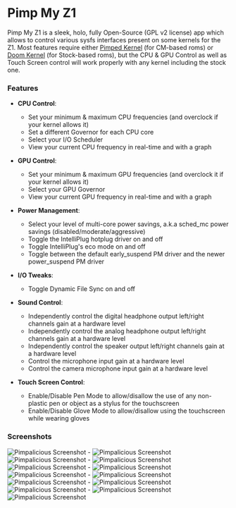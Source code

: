 Pimp My Z1
==========

Pimp My Z1 is a sleek, holo, fully Open-Source (GPL v2 license) app which allows to control various sysfs interfaces present on some kernels for the Z1.
Most features require either [Pimped Kernel](http://forum.xda-developers.com/showthread.php?t=2660679) (for CM-based roms) or [Doom Kernel](http://forum.xda-developers.com/showthread.php?t=2448613) (for Stock-based roms), but the CPU & GPU Control as well as Touch Screen control will work properly with any kernel including the stock one.


### Features

- __CPU Control__: 
  - Set your minimum & maximum CPU frequencies (and overclock if your kernel allows it)
  - Set a different Governor for each CPU core
  - Select your I/O Scheduler
  - View your current CPU frequency in real-time and with a graph


- __GPU Control__: 

  - Set your minimum & maximum GPU frequencies (and overclock it if your kernel allows it)
  - Select your GPU Governor
  - View your current GPU frequency in real-time and with a graph


- __Power Management__: 

  - Select your level of multi-core power savings, a.k.a sched_mc power savings (disabled/moderate/aggressive)
  - Toggle the IntelliPlug hotplug driver on and off
  - Toggle IntelliPlug's eco mode on and off
  - Toggle between the default early_suspend PM driver and the newer power_suspend PM driver


- __I/O Tweaks__:

  - Toggle Dynamic File Sync on and off


- __Sound Control__:

  - Independently control the digital headphone output left/right channels gain at a hardware level
  - Independently control the analog headphone output left/right channels gain at a hardware level
  - Independently control the speaker output left/right channels gain at a hardware level 
  - Control the microphone input gain at a hardware level
  - Control the camera microphone input gain at a hardware level


- __Touch Screen Control__:

  - Enable/Disable Pen Mode to allow/disallow the use of any non-plastic pen or object as a stylus for the touchscreen
  - Enable/Disable Glove Mode to allow/disallow using the touchscreen while wearing gloves




### Screenshots
![Pimpalicious Screenshot](http://i.imgur.com/SWmf3yh.png) - ![Pimpalicious Screenshot](http://i.imgur.com/zkelHsZ.png) ![Pimpalicious Screenshot](http://i.imgur.com/tSygF8R.png) - ![Pimpalicious Screenshot](http://i.imgur.com/ZZLZApg.png) ![Pimpalicious Screenshot](http://i.imgur.com/na7yUtw.png) - ![Pimpalicious Screenshot](http://i.imgur.com/XdEF3Ex.png) ![Pimpalicious Screenshot](http://i.imgur.com/mISVpbe.png) - ![Pimpalicious Screenshot](http://i.imgur.com/lEktpra.png) ![Pimpalicious Screenshot](http://i.imgur.com/qqfnmEv.png) - ![Pimpalicious Screenshot](http://i.imgur.com/3uyzeAq.png) ![Pimpalicious Screenshot](http://i.imgur.com/pJoyfo2.png) - ![Pimpalicious Screenshot](http://i.imgur.com/RrmYZT9.png) ![Pimpalicious Screenshot](http://i.imgur.com/8bDUYiU.png)
